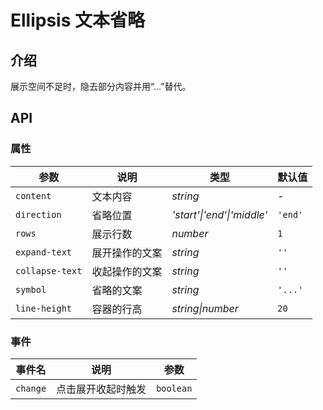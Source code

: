 # Ellipsis 文本省略

## 介绍

展示空间不足时，隐去部分内容并用“…”替代。

## API

### 属性

| 参数            | 说明           | 类型                       | 默认值  |
| --------------- | -------------- | -------------------------- | ------- |
| `content`       | 文本内容       | _string_                   | -       |
| `direction`     | 省略位置       | _'start'\|'end'\|'middle'_ | `'end'` |
| `rows`          | 展示行数       | _number_                   | `1`     |
| `expand-text`   | 展开操作的文案 | _string_                   | `''`    |
| `collapse-text` | 收起操作的文案 | _string_                   | `''`    |
| `symbol`        | 省略的文案     | _string_                   | `'...'` |
| `line-height`   | 容器的行高     | _string\|number_           | `20`    |

### 事件

| 事件名   | 说明               | 参数      |
| -------- | ------------------ | --------- |
| `change` | 点击展开收起时触发 | `boolean` |
